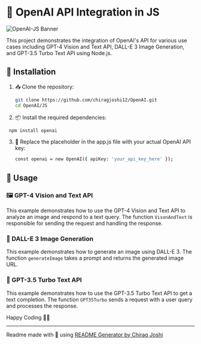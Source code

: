 # 🚀 OpenAI API Integration in JS 
![OpenAI-JS Banner](https://github.com/chiragjoshi12/OpenAI/blob/main/img/OpenAI-JS%20Banner.png)

This project demonstrates the integration of OpenAI's API for various use cases including GPT-4 Vision and Text API, DALL-E 3 Image Generation, and GPT-3.5 Turbo Text API using Node.js.

## 🔧 Installation

1. 📥 Clone the repository:
   ```bash
   git clone https://github.com/chiragjoshi12/OpenAI.git
   cd OpenAI/JS
    ```

2. 📦 Install the required dependencies:
  ```bash
   npm install openai
  ```

3. 🔑 Replace the placeholder in the app.js file with your actual OpenAI API key:
   ```bash
   const openai = new OpenAI({ apiKey: 'your_api_key_here' });
   ```

## 🚀 Usage

### 🖼️ GPT-4 Vision and Text API
This example demonstrates how to use the GPT-4 Vision and Text API to analyze an image and respond to a text query. The function `VisonAndText` is responsible for sending the request and handling the response.

### 🎨 DALL-E 3 Image Generation
This example demonstrates how to generate an image using DALL-E 3. The function `generateImage` takes a prompt and returns the generated image URL.

### 📝 GPT-3.5 Turbo Text API
This example demonstrates how to use the GPT-3.5 Turbo Text API to get a text completion. The function `GPT35Turbo` sends a request with a user query and processes the response.

Happy Coding 🤖✨

---

Readme made with 💖 using [README Generator by Chirag Joshi](https://github.com/chiragjoshi12/readme-generator)
